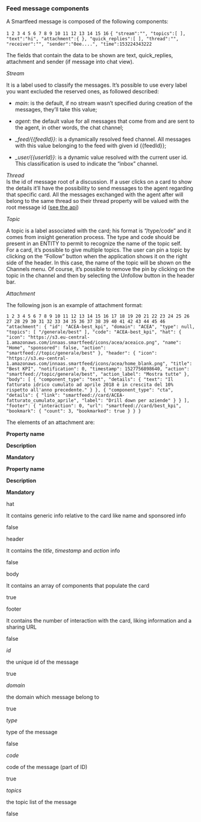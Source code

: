 ### **Feed message components**

A Smartfeed message is composed of the following components:

`1 2 3 4 5 6 7 8 9 10 11 12 13 14 15 16` `{ "stream":"", "topics":[ ], "text":"hi", "attachment":{ }, "quick_replies":[ ], "thread":"", "receiver":"", "sender":"0ee....", "time":153224343222`

The fields that contain the data to be shown are text, quick\_replies, attachment and sender (if message into chat view).

_Stream_

It is a label used to classify the messages. It’s possible to use every label you want excluded the reserved ones, as followed described:

*   _main_: is the default, if no stream wasn’t specified during creation of the messages, they’ll take this value;
    
*   _agent_: the default value for all messages that come from and are sent to the agent, in other words, the chat channel;
    
*   _\_feed/{{feedId}}_: is a dynamically resolved feed channel. All messages with this value belonging to the feed with given id {{feedId}};
    
*   _\_user/{{userId}}_: is a dynamic value resolved with the current user id. This classification is used to indicate the “inbox” channel.
    

  
_Thread_  
Is the id of message root of a discussion. If a user clicks on a card to show the details it’ll have the possibility to send messages to the agent regarding that specific card. All the messages exchanged with the agent after will belong to the same thread so their thread property will be valued with the root message id ([see the api](https://innaas.atlassian.net/wiki/spaces/A/pages/522256400/Comments "https://innaas.atlassian.net/wiki/spaces/A/pages/522256400/Comments"))

_Topic_

A topic is a label associated with the card; his format is “/type/code” and it comes from insight generation process. The type and code should be present in an ENTITY to permit to recognize the name of the topic self.  
For a card, it’s possible to give multiple topics. The user can pin a topic by clicking on the “Follow” button when the application shows it on the right side of the header. In this case, the name of the topic will be shown on the Channels menu. Of course, it’s possible to remove the pin by clicking on the topic in the channel and then by selecting the Unfollow button in the header bar.

_Attachment_

The following json is an example of attachment format:  
  

`1 2 3 4 5 6 7 8 9 10 11 12 13 14 15 16 17 18 19 20 21 22 23 24 25 26 27 28 29 30 31 32 33 34 35 36 37 38 39 40 41 42 43 44 45 46` `"attachment": { "id": "ACEA-best_kpi", "domain": "ACEA", "type": null, "topics": [ "/generale/best" ], "code": "ACEA-best_kpi", "hat": { "icon": "https://s3.eu-central-1.amazonaws.com/innaas.smartfeed/icons/acea/aceaico.png", "name": "Home", "sponsored": false, "action": "smartfeed://topic/generale/best" }, "header": { "icon": "https://s3.eu-central-1.amazonaws.com/innaas.smartfeed/icons/acea/home_blank.png", "title": "Best KPI", "notification": 0, "timestamp": 1527756898640, "action": "smartfeed://topic/generale/best", "action_label": "Mostra tutte" }, "body": [ { "component_type": "text", "details": { "text": "Il fatturato idrico cumulato ad aprile 2018 è in crescita del 10% rispetto all'anno precedente." } }, { "component_type": "cta", "details": { "link": "smartfeed://card/ACEA-fatturato_cumulato_aprile", "label": "Drill down per aziende" } } ], "footer": { "interaction": 0, "url": "smartfeed://card/best_kpi", "bookmark": { "count": 3, "bookmarked": true } } }`

The elements of an attachment are:

**Property name**

**Description**

**Mandatory**

**Property name**

**Description**

**Mandatory**

hat

It contains generic info relative to the card like name and sponsored info

false

header

It contains the _title_, _timestamp_ and _action_ info

false

body

It contains an array of components that populate the card

true

footer

It contains the number of interaction with the card, liking information and a sharing URL

false

_id_

the unique id of the message

true

_domain_

the domain which message belong to

true

_type_

type of the message

false

_code_

code of the message (part of ID)

true

_topics_

the topic list of the message

false